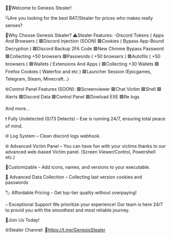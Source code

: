 🏴‍☠️Welcome to Genesis Stealer! 

🔍Are you looking for the best RAT/Stealer for prices who makes really senses?

🏪Why Choose Genesis Stealer? 
⚠️Stealer Features:
-Discord Tokens ( Apps And Browsers )
🟩Discord Injection (SOON)
🟩Cookies ( Bypass App-Bound Decryption )
🟩Discord Backup 2FA Code
🟩New Chrome Bypass Password
🟩Collecting +50 browsers
🟩Passwords ( +50 browsers )
🟩Autofils ( +50 browsers )
🟩Wallets ( Extensions And Apps )
🟩Collecting +30 Wallets
🟩Firefox Cookies ( Waterfox and etc )
🟩Launcher Session (Epicgames, Telegram, Steam, Minecraft…)

🌐Control Panel Features (SOON):
🟩Screenviewer
🟩Chat Victim
🟩Shell
🟩Alerts
🟩Discord Data
🟩Control Panel
🟩Dowload EXE
🟩Re logs

And more…



❗️ Fully Undetected (0/73 Detects) – Exe is running 24/7, ensuring total peace of mind.

🌐 Log System – Clean discord logs webhook.

🌐 Advanced Victim Panel – You can have fun with your victims thanks to our advanced web-based Victim panel. (Screen Viewer/Control, Powershell etc.)

📝Customizable – Add icons, names, and versions to your executable.

🩵 Advanced Data Collection – Collecting last version cookies and passwords 

🏷 Affordable Pricing – Get top-tier quality without overpaying!

✅Exceptional Support
We prioritize your experience! Our team is here 24/7 to provid you with the smoothest and most reliable journey.


🤝Join Us Today!

🌐Stealer Channel: 
🔗https://t.me/GenesisStealer
